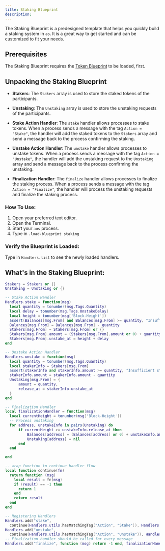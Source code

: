 ```yaml
---
title: Staking Blueprint
description:
---
```


The Staking Blueprint is a predesigned template that helps you quickly build a staking system in `ao`. It is a great way to get started and can be customized to fit your needs.

## Prerequisites

The Staking Blueprint requires the [Token Blueprint](./token.md) to be loaded, first.

## Unpacking the Staking Blueprint

- **Stakers**: The `Stakers` array is used to store the staked tokens of the participants.

- **Unstaking**: The `Unstaking` array is used to store the unstaking requests of the participants.

- **Stake Action Handler**: The `stake` handler allows processes to stake tokens. When a process sends a message with the tag `Action = "Stake"`, the handler will add the staked tokens to the `Stakers` array and send a message back to the process confirming the staking.

- **Unstake Action Handler**: The `unstake` handler allows processes to unstake tokens. When a process sends a message with the tag `Action = "Unstake"`, the handler will add the unstaking request to the `Unstaking` array and send a message back to the process confirming the unstaking.

- **Finalization Handler**: The `finalize` handler allows processes to finalize the staking process. When a process sends a message with the tag `Action = "Finalize"`, the handler will process the unstaking requests and finalize the staking process.

### How To Use:

1. Open your preferred text editor.
2. Open the Terminal.
3. Start your `aos` process.
4. Type in `.load-blueprint staking`

### Verify the Blueprint is Loaded:

Type in `Handlers.list` to see the newly loaded handlers.

## What's in the Staking Blueprint:

```lua
Stakers = Stakers or {}
Unstaking = Unstaking or {}

-- Stake Action Handler
Handlers.stake = function(msg)
  local quantity = tonumber(msg.Tags.Quantity)
  local delay = tonumber(msg.Tags.UnstakeDelay)
  local height = tonumber(msg['Block-Height'])
  assert(Balances[msg.From] and Balances[msg.From] >= quantity, "Insufficient balance to stake")
  Balances[msg.From] = Balances[msg.From] - quantity
  Stakers[msg.From] = Stakers[msg.From] or {}
  Stakers[msg.From].amount = (Stakers[msg.From].amount or 0) + quantity
  Stakers[msg.From].unstake_at = height + delay
end

-- Unstake Action Handler
Handlers.unstake = function(msg)
  local quantity = tonumber(msg.Tags.Quantity)
  local stakerInfo = Stakers[msg.From]
  assert(stakerInfo and stakerInfo.amount >= quantity, "Insufficient staked amount")
  stakerInfo.amount = stakerInfo.amount - quantity
  Unstaking[msg.From] = {
      amount = quantity,
      release_at = stakerInfo.unstake_at
  }
end

-- Finalization Handler
local finalizationHandler = function(msg)
  local currentHeight = tonumber(msg['Block-Height'])
  -- Process unstaking
  for address, unstakeInfo in pairs(Unstaking) do
      if currentHeight >= unstakeInfo.release_at then
          Balances[address] = (Balances[address] or 0) + unstakeInfo.amount
          Unstaking[address] = nil
      end
  end

end

-- wrap function to continue handler flow
local function continue(fn)
  return function (msg)
    local result = fn(msg)
    if (result) == -1 then
      return 1
    end
    return result
  end
end

-- Registering Handlers
Handlers.add("stake",
  continue(Handlers.utils.hasMatchingTag("Action", "Stake")), Handlers.stake)
Handlers.add("unstake",
  continue(Handlers.utils.hasMatchingTag("Action", "Unstake")), Handlers.unstake)
-- Finalization handler should be called for every message
Handlers.add("finalize", function (msg) return -1 end, finalizationHandler)
```
